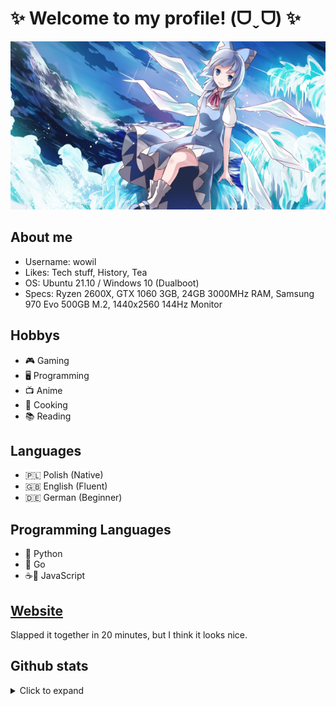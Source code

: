 # ✨ Welcome to my profile! (ᗜˬᗜ) ✨
<p align="center">
  <img src="image.png" width=600 height=269>
</p>

## About me
- Username: wowil
- Likes: Tech stuff, History, Tea
- OS: Ubuntu 21.10 / Windows 10 (Dualboot)
- Specs: Ryzen 2600X, GTX 1060 3GB, 24GB 3000MHz RAM, Samsung 970 Evo 500GB M.2, 1440x2560 144Hz Monitor

## Hobbys
- 🎮 Gaming
- 🖥️ Programming
- 📺 Anime
- 🍲 Cooking
- 📚 Reading

## Languages
- 🇵🇱 Polish (Native)
- 🇬🇧 English (Fluent)
- 🇩🇪 German (Beginner)

## Programming Languages
- 🐍 Python
- 🦫 Go 
- ☕📄 JavaScript

## <a href="https://vvoiner.github.io/" target="_blank" rel="noopener noreferrer">Website</a>
Slapped it together in 20 minutes, but I think it looks nice.

## Github stats
<details>
<summary>Click to expand</summary>

![Anurag's GitHub stats](https://github-readme-stats.vercel.app/api?username=vvoiner&count_private=true&show_icons=true&theme=tokyonight)
[![Top Langs](https://github-readme-stats.vercel.app/api/top-langs/?username=vvoiner&theme=tokyonight)](https://github.com/anuraghazra/github-readme-stats)

</details>


